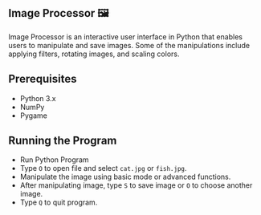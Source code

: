 ## Image Processor 🖼
Image Processor is an interactive user interface in Python that enables users to manipulate and save images. Some of the manipulations include applying filters, rotating images, and scaling colors.

## Prerequisites
* Python 3.x
* NumPy
* Pygame

## Running the Program
* Run Python Program
* Type `O` to open file and select `cat.jpg` or `fish.jpg`.
* Manipulate the image using basic mode or advanced functions.
* After manipulating image, type `S` to save image or `O` to choose another image.
* Type `Q` to quit program. 
